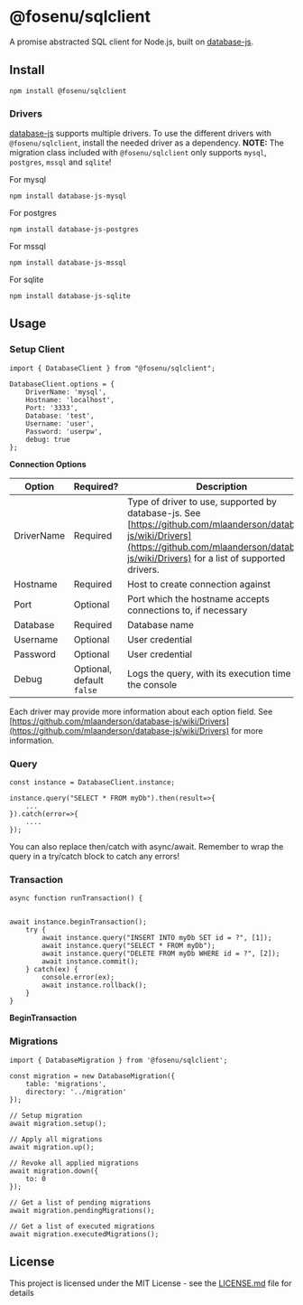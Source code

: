 # @fosenu/sqlclient

A promise abstracted SQL client for Node.js, built on [database-js](https://github.com/mlaanderson/database-js).

## Install

    npm install @fosenu/sqlclient

### Drivers

[database-js](https://github.com/mlaanderson/database-js) supports multiple drivers. To use the different drivers with `@fosenu/sqlclient`, install the needed driver as a dependency. __NOTE:__ The migration class included with `@fosenu/sqlclient` only supports `mysql`, `postgres`, `mssql` and `sqlite`!

For mysql

    npm install database-js-mysql

For postgres

    npm install database-js-postgres

For mssql

    npm install database-js-mssql

For sqlite

    npm install database-js-sqlite

## Usage

### Setup Client

```JS
import { DatabaseClient } from "@fosenu/sqlclient";

DatabaseClient.options = {
    DriverName: 'mysql',
    Hostname: 'localhost',
    Port: '3333',
    Database: 'test',
    Username: 'user',
    Password: 'userpw',
    debug: true
};

```

__Connection Options__


| Option     | Required?                 | Description                                                                                                                                                                                              |
|------------|---------------------------|----------------------------------------------------------------------------------------------------------------------------------------------------------------------------------------------------------|
| DriverName | Required                  | Type of driver to use, supported by database-js. See [https://github.com/mlaanderson/database-js/wiki/Drivers](https://github.com/mlaanderson/database-js/wiki/Drivers) for a list of supported drivers. |
| Hostname   | Required                  | Host to create connection against                                                                                                                                                                        |
| Port       | Optional                  | Port which the hostname accepts connections to, if necessary                                                                                                                                             |
| Database   | Required                  | Database name                                                                                                                                                                                            |
| Username   | Optional                  | User credential                                                                                                                                                                                          |
| Password   | Optional                  | User credential                                                                                                                                                                                          |
| Debug      | Optional, default `false` | Logs the query, with its execution time to the console                                                                                                                                                       |

Each driver may provide more information about each option field. See [https://github.com/mlaanderson/database-js/wiki/Drivers](https://github.com/mlaanderson/database-js/wiki/Drivers) for more information.


### Query
```JS
const instance = DatabaseClient.instance;

instance.query("SELECT * FROM myDb").then(result=>{
    ...
}).catch(error=>{
    ....
});

```

You can also replace then/catch with async/await. Remember to wrap the query in a try/catch block to catch any errors!

### Transaction

```JS
async function runTransaction() {


await instance.beginTransaction();
    try {
        await instance.query("INSERT INTO myDb SET id = ?", [1]);
        await instance.query("SELECT * FROM myDb");
        await instance.query("DELETE FROM myDb WHERE id = ?", [2]);
        await instance.commit();
    } catch(ex) {
        console.error(ex);
        await instance.rollback();
    }
}

```

__BeginTransaction__



### Migrations

```JS
import { DatabaseMigration } from '@fosenu/sqlclient';

const migration = new DatabaseMigration({
    table: 'migrations',
    directory: '../migration'
});

// Setup migration
await migration.setup();

// Apply all migrations
await migration.up();

// Revoke all applied migrations
await migration.down({
    to: 0
});

// Get a list of pending migrations
await migration.pendingMigrations();

// Get a list of executed migrations
await migration.executedMigrations();
```



## License

This project is licensed under the MIT License - see the [LICENSE.md](LICENSE.md) file for details
